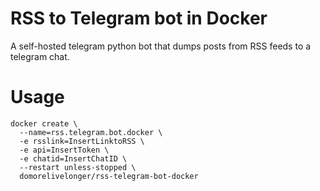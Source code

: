 # RSS to Telegram bot in Docker

A self-hosted telegram python bot that dumps posts from RSS feeds to a telegram chat.
# Usage
```
docker create \
  --name=rss.telegram.bot.docker \
  -e rsslink=InsertLinktoRSS \
  -e api=InsertToken \
  -e chatid=InsertChatID \
  --restart unless-stopped \
  domorelivelonger/rss-telegram-bot-docker
